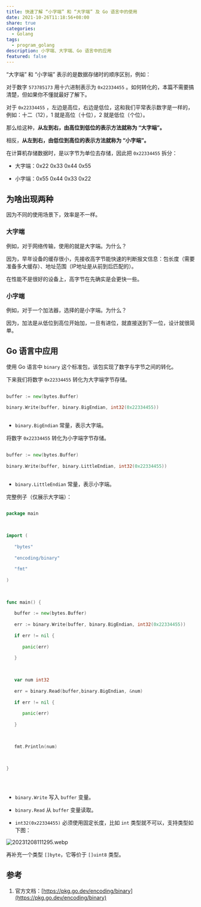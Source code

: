 ```yaml
---  
title: 快速了解 “小字端” 和 “大字端” 及 Go 语言中的使用  
date: 2021-10-26T11:18:56+08:00  
share: true  
categories:  
  - Golang  
tags:  
  - program_golang  
description: 小字端、大字端、Go 语言中的应用  
featured: false  
---  
```

  
“大字端” 和 “小字端” 表示的是数据存储时的顺序区别，例如：
  

  
对于数字 `573785173` 用十六进制表示为 `0x22334455` 。如何转化的，本篇不需要搞清楚，但如果你不懂就最好了解下。
  

  
对于 `0x22334455` ，左边是高位，右边是低位，这和我们平常表示数字是一样的，例如：十二（12），1 就是高位（十位），2 就是低位（个位）。
  

  
那么给这种，**从左到右，由高位到低位的表示方法就称为 “大字端”。**
  

  
相反，**从左到右，由低位到高位的表示方法就称为 “小字端”。**
  

  
在计算机存储数据时，是以字节为单位去存储，因此把 `0x22334455` 拆分：
  

  
- 大字端：0x22 0x33 0x44 0x55
  
- 小字端：0x55 0x44 0x33 0x22
  

  
## 为啥出现两种
  

  
因为不同的使用场景下，效率是不一样。
  

  
### 大字端
  

  
例如，对于网络传输，使用的就是大字端。为什么？
  

  
因为，早年设备的缓存很小，先接收高字节能快速的判断报文信息：包长度（需要准备多大缓存）、地址范围（IP地址是从前到后匹配的）。
  

  
在性能不是很好的设备上，高字节在先确实是会更快一些。
  

  
### 小字端
  

  
例如，对于一个加法器，选择的是小字端。为什么？
  

  
因为，加法是从低位到高位开始加，一旦有进位，就直接送到下一位，设计就很简单。
  

  
## Go 语言中应用
  

  
使用 Go 语言中 `binary` 这个标准包，该包实现了数字与字节之间的转化。
  

  
下来我们将数字 `0x22334455` 转化为大字端字节存储。
  

  
```go
  
buffer := new(bytes.Buffer)
  
binary.Write(buffer, binary.BigEndian, int32(0x22334455))
  
```
  

  
- `binary.BigEndian` 常量，表示大字端。
  

  
将数字 `0x22334455` 转化为小字端字节存储。
  

  
```go
  
buffer := new(bytes.Buffer)
  
binary.Write(buffer, binary.LittleEndian, int32(0x22334455))
  
```
  

  
- `binary.LittleEndian` 常量，表示小字端。
  

  
完整例子（仅展示大字端）：
  

  
```go
  
package main
  

  
import (
  
   "bytes"
  
   "encoding/binary"
  
   "fmt"
  
)
  

  
func main() {
  
   buffer := new(bytes.Buffer)
  
   err := binary.Write(buffer, binary.BigEndian, int32(0x22334455))
  
   if err != nil {
  
      panic(err)
  
   }
  

  
   var num int32
  
   err = binary.Read(buffer,binary.BigEndian, &num)
  
   if err != nil {
  
      panic(err)
  
   }
  

  
   fmt.Println(num)
  

  
}
  

  
```
  

  
- `binary.Write` 写入 `buffer` 变量。
  
- `binary.Read` 从 `buffer` 变量读取。
  
- `int32(0x22334455)` 必须使用固定长度，比如 `int` 类型就不可以，支持类型如下图：
  

  
![20231208111295.webp](/images/20231208111295.webp)
  

  
再补充一个类型 `[]byte`，它等价于 `[]uint8` 类型。 
  

  
## 参考
  

  
1. 官方文档：[https://pkg.go.dev/encoding/binary](https://pkg.go.dev/encoding/binary)
